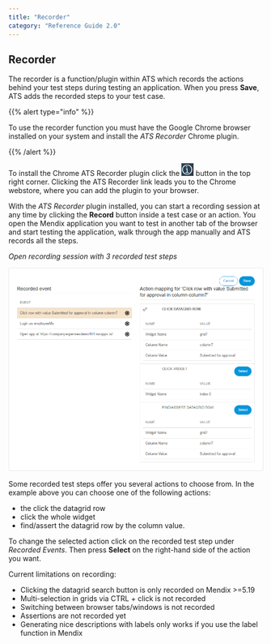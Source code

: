 ```yaml
---
title: "Recorder"
category: "Reference Guide 2.0"
---
```


## Recorder

The recorder is a function/plugin within ATS which records the actions behind your test steps during testing an application. When you press **Save**, ATS adds the recorded steps to your test case.

{{% alert type="info" %}}

To use the recorder function you must have the Google Chrome browser installed on your system and install the _ATS Recorder_ Chrome plugin.

{{% /alert %}}

To install the Chrome ATS Recorder plugin click the  ![](attachments/recorder/information-icon.png) button in the top right corner. Clicking the ATS Recorder link leads you to the Chrome webstore, where you can add the plugin to your browser.

With the _ATS Recorder_ plugin installed, you can start a recording session at any time by clicking the **Record** button inside a test case or an action.
You open the Mendix application you want to test in another tab of the browser and start testing the application, walk through the app manually and ATS records all the steps.

_Open recording session with 3 recorded test steps_

![](attachments/recorder/recording.png)

Some recorded test steps offer you several actions to choose from. In the example above you can choose one of the following actions:

* the click the datagrid row
* click the whole widget
* find/assert the datagrid row by the column value.

To change the selected action click on the recorded test step under _Recorded Events_. Then press **Select** on the right-hand side of the action you want.

Current limitations on recording:

* Clicking the datagrid search button is only recorded on Mendix >=5.19
* Multi-selection in grids via CTRL + click is not recorded
* Switching between browser tabs/windows is not recorded
* Assertions are not recorded yet
* Generating nice descriptions with labels only works if you use the label function in Mendix